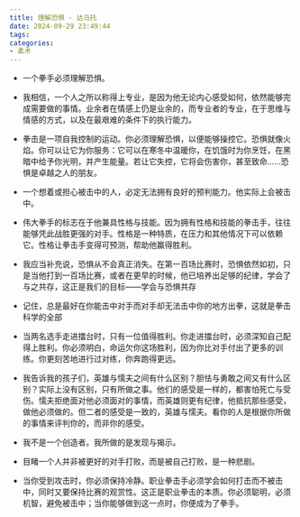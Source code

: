 ```yaml
---
title: 理解恐惧 - 达马托
date: 2024-09-29 23:49:44
tags:
categories:
- 柔术
---
```


- 一个拳手必须理解恐惧。

- 我相信，一个人之所以称得上专业，是因为他无论内心感受如何，依然能够完成需要做的事情。业余者在情感上仍是业余的，而专业者的专业，在于思维与情感的方式，以及在最艰难的条件下的执行能力。

- 拳击是一项自我控制的运动。你必须理解恐惧，以便能够操控它。恐惧就像火焰。你可以让它为你服务：它可以在寒冬中温暖你，在饥饿时为你烹饪，在黑暗中给予你光明，并产生能量。若让它失控，它将会伤害你，甚至致命……恐惧是卓越之人的朋友。

- 一个想着或担心被击中的人，必定无法拥有良好的预判能力。他实际上会被击中。

- 伟大拳手的标志在于他兼具性格与技能。因为拥有性格和技能的拳击手，往往能够凭此战胜更强的对手。性格是一种特质，在压力和其他情况下可以依赖它。性格让拳击手变得可预测，帮助他赢得胜利。
- 我应当补充说，恐惧从不会真正消失。在第一百场比赛时，恐惧依然如初，只是当他打到一百场比赛，或者在更早的时候，他已培养出足够的纪律，学会了与之共存，这正是我们的目标——学会与恐惧共存

- 记住，总是最好在你能击中对手而对手却无法击中你的地方出拳，这就是拳击科学的全部

- 当两名选手走进擂台时，只有一位值得胜利。你走进擂台时，必须深知自己配得上胜利。你必须明白，命运欠你这场胜利，因为你比对手付出了更多的训练。你更刻苦地进行过对练，你奔跑得更远。
- 我告诉我的孩子们，英雄与懦夫之间有什么区别？胆怯与勇敢之间又有什么区别？实际上没有区别，只有所做之事。他们的感受是一样的，都害怕死亡与受伤。懦夫拒绝面对他必须面对的事情，而英雄则更有纪律，他抵抗那些感受，做他必须做的。但二者的感受是一致的，英雄与懦夫。看你的人是根据你所做的事情来评判你的，而非你的感受。
- 我不是一个创造者。我所做的是发现与揭示。
- 目睹一个人并非被更好的对手打败，而是被自己打败，是一种悲剧。

- 当你受到攻击时，你必须保持冷静。职业拳击手必须学会如何打击而不被击中，同时又要保持比赛的观赏性。这正是职业拳击的本质。你必须聪明，必须机智，避免被击中；当你能够做到这一点时，你便成为了拳手。 
